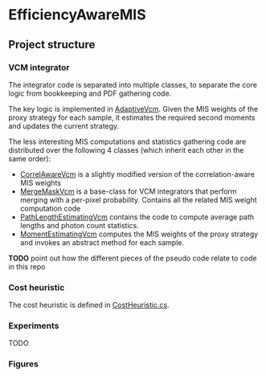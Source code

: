 # EfficiencyAwareMIS

## Project structure

### VCM integrator

The integrator code is separated into multiple classes, to separate the core logic from bookkeeping and
PDF gathering code.

The key logic is implemented in [AdaptiveVcm](VcmExperiment/AdaptiveVcm.cs). Given the MIS weights of the proxy strategy for each sample, it estimates the required second moments and updates the current strategy.

The less interesting MIS computations and statistics gathering code are distributed over the following 4 classes (which inherit each other in the same order):

- [CorrelAwareVcm](VcmExperiment/CorrelAwareVcm.cs) is a slightly modified version of the correlation-aware MIS weights
- [MergeMaskVcm](VcmExperiment/MergeMaskVcm.cs) is a base-class for VCM integrators that perform merging with a per-pixel probability. Contains all the related MIS weight computation code
- [PathLengthEstimatingVcm](VcmExperiment/PathLengthEstimatingVcm.cs) contains the code to compute average path lengths and photon count statistics.
- [MomentEstimatingVcm](VcmExperiment/MomentEstimatingVcm.cs) computes the MIS weights of the proxy strategy and invokes an abstract method for each sample.

**TODO** point out how the different pieces of the pseudo code relate to code in this repo

### Cost heuristic

The cost heuristic is defined in [CostHeuristic.cs](VcmExperiment/CostHeuristic.cs).

### Experiments

TODO

### Figures